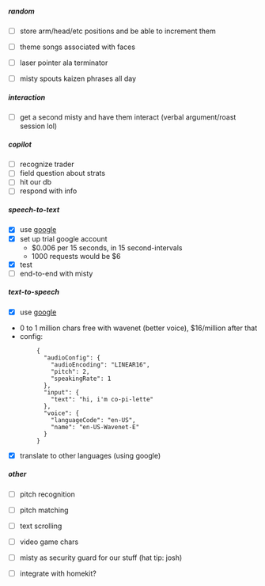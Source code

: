 ##### random
- [ ] store arm/head/etc positions and be able to increment them
- [ ] theme songs associated with faces
- [ ] laser pointer ala terminator
- [ ] misty spouts kaizen phrases all day


##### interaction
- [ ] get a second misty and have them interact (verbal argument/roast session lol)

##### copilot
- [ ] recognize trader
- [ ] field question about strats
- [ ] hit our db
- [ ] respond with info

##### speech-to-text
- [x] use [google](https://cloud.google.com/speech-to-text/)
- [x] set up trial google account
  - $0.006 per 15 seconds, in 15 second-intervals
  - 1000 requests would be $6
- [x] test 
- [ ] end-to-end with misty

##### text-to-speech
- [x] use [google](https://cloud.google.com/text-to-speech/)
- 0 to 1 million chars free with wavenet (better voice), $16/million after that
- config:
```
        {
          "audioConfig": {
            "audioEncoding": "LINEAR16",
            "pitch": 2,
            "speakingRate": 1
          },
          "input": {
            "text": "hi, i'm co-pi-lette"
          },
          "voice": {
            "languageCode": "en-US",
            "name": "en-US-Wavenet-E"
          }
        }
```

- [x] translate to other languages (using google)

##### other
- [ ] pitch recognition
- [ ] pitch matching
- [ ] text scrolling
- [ ] video game chars
- [ ] misty as security guard for our stuff (hat tip: josh)
- [ ] integrate with homekit?



